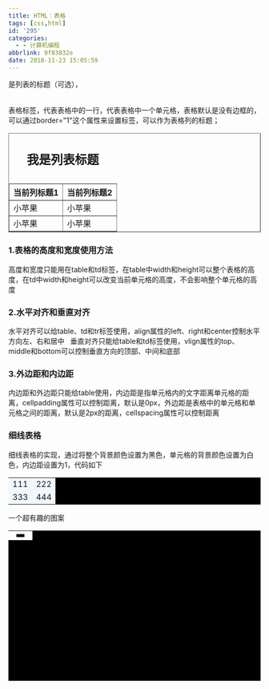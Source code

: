 ```yaml
---
title: HTML：表格
tags: [css,html]
id: '295'
categories:
  - - 计算机编程
abbrlink: 9f83832e
date: 2018-11-23 15:05:59
---
```


<caption></caption>是列表的标题（可选），<table></table>表格标签，<tr></tr>代表表格中的一行，<td></td>代表表格中一个单元格，表格默认是没有边框的，可以通过border="1"这个属性来设置标签，<th>可以作为表格列的标题；

<table border="1">
    <caption>
        <h2>我是列表标题</h2>
    </caption>
   <tr>
        <th>当前列标题1</th>
        <th>当前列标题2</th>
    </tr>
    <tr>
        <td>小苹果</td>
        <td>小苹果</td>
    </tr>
    <tr>
        <td>小苹果</td>
        <td>小苹果</td>
    </tr>
</table>

### 1.表格的高度和宽度使用方法

高度和宽度只能用在table和td标签，在table中width和height可以整个表格的高度，在td中width和height可以改变当前单元格的高度，不会影响整个单元格的高度

### 2.水平对齐和垂直对齐

水平对齐可以给table、td和tr标签使用，align属性的left、right和center控制水平方向左、右和居中   垂直对齐只能给table和td标签使用，vlign属性的top、middle和bottom可以控制垂直方向的顶部、中间和底部

### 3.外边距和内边距

内边距和外边距只能给table使用，内边距是指单元格内的文字距离单元格的距离，cellpadding属性可以控制距离，默认是0px，外边距是表格中的单元格和单元格之间的距离，默认是2px的距离，cellspacing属性可以控制距离

### 细线表格

细线表格的实现，通过将整个背景颜色设置为黑色，单元格的背景颜色设置为白色，内边距设置为1，代码如下

<table BGCOLOR="black" cellspacing-="1">
    <tr BGCOLOR="#f0f8ff">
        <td>111</td>
        <td>222</td>
    </tr>
    <tr bgcolor="#f0f8ff">
        <td>333</td>
        <td>444</td>
    </tr>
</table>

一个超有趣的图案

<table bgcolor="black" width="500px" height="300px" align="center">
    <tr bgcolor="white">
        <td colspan="2"></td>
        <td rowspan="2"></td>
    </tr>
    <tr bgcolor="white">
        <td rowspan="2"></td>
        <td bgcolor="black"></td>
    </tr>
    <tr bgcolor="white">
        <td colspan="2"></td>
    </tr>
</table>